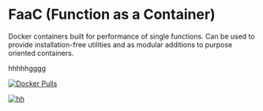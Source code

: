 # FaaC (Function as a Container)

Docker containers built for performance of single functions.  Can be used to provide installation-free utilities and as modular additions to purpose oriented containers.

hhhhhgggg


[![Docker Pulls](https://img.shields.io/docker/pulls/donaldrich/docker-runner?color=blue&label=docker-runner%20pulls&logo=docker&style=flat-square)](https://hub.docker.com/r/donaldrich/docker-runner)

[![hh](https://img.shields.io/docker/stars/donaldrich/docker-runner.svg?style=flat-square&logo=docker)](https://hub.docker.com/r/donaldrich/docker-runner)
